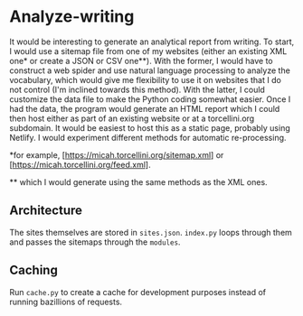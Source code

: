 # Analyze-writing

It would be interesting to generate an analytical report from writing. To start, I would use a sitemap file from one of my websites (either an existing XML one* or create a JSON or CSV one**). With the former, I would have to construct a web spider and use natural language processing to analyze the vocabulary, which would give me flexibility to use it on websites that I do not control (I'm inclined towards this method). With the latter, I could customize the data file to make the Python coding somewhat easier. Once I had the data, the program would generate an HTML report which I could then host either as part of an existing website or at a torcellini.org subdomain. It would be easiest to host this as a static page, probably using Netlify. I would experiment different methods for automatic re-processing.

*for example, [https://micah.torcellini.org/sitemap.xml] or [https://micah.torcellini.org/feed.xml].

** which I would generate using the same methods as the XML ones.

## Architecture

The sites themselves are stored in `sites.json`. `index.py` loops through them and passes the sitemaps through the `modules`.

## Caching
Run `cache.py` to create a cache for development purposes instead of running bazillions of requests. 